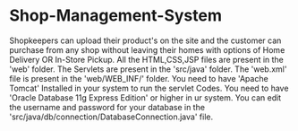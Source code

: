 # Shop-Management-System
Shopkeepers can upload their product's on the site and the customer can purchase from any shop without leaving their homes with options of Home Delivery OR In-Store Pickup.
All the HTML,CSS,JSP files are present in the 'web' folder.
The Servlets are present in the 'src/java' folder.
The 'web.xml' file is present in the 'web/WEB_INF/' folder.
You need to have 'Apache Tomcat' Installed in your system to run the servlet Codes.
You need to have 'Oracle Database 11g Express Edition' or higher in ur system.
You can edit the username and password for your database in the 'src/java/db/connection/DatabaseConnection.java' file.
